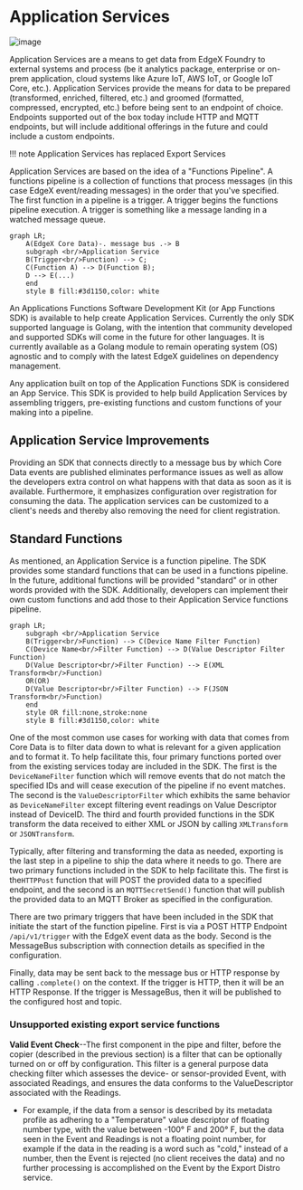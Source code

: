 # Application Services

![image](ApplicationServices.png)

Application Services are a means to get data from EdgeX Foundry to
external systems and process (be it analytics package, enterprise or
on-prem application, cloud systems like Azure IoT, AWS IoT, or Google
IoT Core, etc.). Application Services provide the means for data to be
prepared (transformed, enriched, filtered, etc.) and groomed (formatted,
compressed, encrypted, etc.) before being sent to an endpoint of choice.
Endpoints supported out of the box today include HTTP and MQTT
endpoints, but will include additional offerings in the future and could
include a custom endpoints.

!!! note
    Application Services has replaced Export Services

Application Services are based on the idea of a "Functions Pipeline".
A functions pipeline is a collection of functions that process messages
(in this case EdgeX event/reading messages) in the order that you've
specified. The first function in a pipeline is a trigger. A trigger
begins the functions pipeline execution. A trigger is something like a
message landing in a watched message queue.

```mermaid
graph LR;
    A(EdgeX Core Data)-. message bus .-> B
    subgraph <br/>Application Service
    B(Trigger<br/>Function) --> C;
    C(Function A) --> D(Function B);
    D --> E(...)
    end
    style B fill:#3d1150,color: white
```

An Applications Functions Software Development Kit (or App Functions
SDK) is available to help create Application Services. Currently the
only SDK supported language is Golang, with the intention that community
developed and supported SDKs will come in the future for other
languages. It is currently available as a Golang module to remain
operating system (OS) agnostic and to comply with the latest EdgeX
guidelines on dependency management.

Any application built on top of the Application Functions SDK is considered an App Service. This SDK is provided to help build Application Services by assembling triggers, pre-existing functions and custom functions of your making into a pipeline.

## Application Service Improvements

Providing an SDK that connects directly to a message bus by which Core
Data events are published eliminates performance issues as well as allow
the developers extra control on what happens with that data as soon as
it is available. Furthermore, it emphasizes configuration over
registration for consuming the data. The application services can be
customized to a client's needs and thereby also removing the need for
client registration.

## Standard Functions

As mentioned, an Application Service is a function pipeline. The SDK
provides some standard functions that can be used in a functions
pipeline. In the future, additional functions will be provided
"standard" or in other words provided with the SDK. Additionally,
developers can implement their own custom functions and add those to their
Application Service functions pipeline.

```mermaid
graph LR;
    subgraph <br/>Application Service
    B(Trigger<br/>Function) --> C(Device Name Filter Function)
    C(Device Name<br/>Filter Function) --> D(Value Descriptor Filter Function)
    D(Value Descriptor<br/>Filter Function) --> E(XML Transform<br/>Function)
    OR(OR)
    D(Value Descriptor<br/>Filter Function) --> F(JSON Transform<br/>Function)
    end
    style OR fill:none,stroke:none
    style B fill:#3d1150,color: white
```

One of the most common use cases for working with data that comes from
Core Data is to filter data down to what is relevant for a given
application and to format it. To help facilitate this, four primary
functions ported over from the existing services today are included in
the SDK. The first is the `DeviceNameFilter` function which
will remove events that do not match the specified IDs and will cease
execution of the pipeline if no event matches. The second is the
`ValueDescriptorFilter` which exhibits the same behavior as
`DeviceNameFilter` except filtering event readings on Value Descriptor
instead of DeviceID. The third and fourth provided functions in the SDK
transform the data received to either XML or JSON by calling
`XMLTransform` or `JSONTransform`.

Typically, after filtering and transforming the data as needed,
exporting is the last step in a pipeline to ship the data where it needs
to go. There are two primary functions included in the SDK to help
facilitate this. The first is the`HTTPPost` function that will POST the provided data 
to a specified endpoint, and the second is an `MQTTSecretSend()` function that will publish
the provided data to an MQTT Broker as specified in the configuration.

There are two primary triggers that have been included in the SDK that
initiate the start of the function pipeline. First is via a POST HTTP
Endpoint `/api/v1/trigger` with the EdgeX event data as the body.
Second is the MessageBus subscription with connection details as
specified in the configuration.

Finally, data may be sent back to the message bus or HTTP response by
calling `.complete()` on the context. If the trigger is HTTP, then it will
be an HTTP Response. If the trigger is MessageBus, then it will be
published to the configured host and topic.

### Unsupported existing export service functions

**Valid Event Check**--The first component in the pipe and filter,
before the copier (described in the previous section) is a filter that
can be optionally turned on or off by configuration. This filter is a
general purpose data checking filter which assesses the device- or
sensor-provided Event, with associated Readings, and ensures the data
conforms to the ValueDescriptor associated with the Readings.

- For example, if the data from a sensor is described by its metadata profile as adhering to a "Temperature" value descriptor of floating number type, with the value between -100° F and 200° F, but the data seen in the Event and Readings is not a floating point number, for example if the data in the reading is a word such as "cold," instead of a number, then the Event is rejected (no client receives the data) and no further processing is accomplished on the Event by the Export Distro service.
